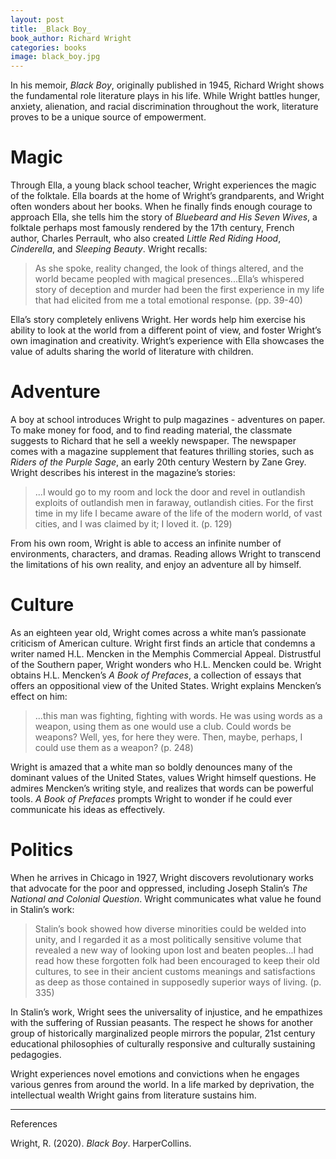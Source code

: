 ```yaml
---
layout: post
title: _Black Boy_
book_author: Richard Wright
categories: books
image: black_boy.jpg
---
```

In his memoir, _Black Boy_, originally published in 1945, Richard Wright shows
the fundamental role literature plays in his life. While Wright battles hunger,
anxiety, alienation, and racial discrimination throughout the work, literature
proves to be a unique source of empowerment.

# Magic

Through Ella, a young black school teacher, Wright experiences the magic of the
folktale. Ella boards at the home of Wright’s grandparents, and Wright often
wonders about her books. When he finally finds enough courage to approach Ella,
she tells him the story of _Bluebeard and His Seven Wives_, a folktale perhaps
most famously rendered by the 17th century, French author, Charles Perrault, who
also created _Little Red Riding Hood_, _Cinderella_, and _Sleeping Beauty_.
Wright recalls:

> As she spoke, reality changed, the look of things altered, and the world
> became peopled with magical presences...Ella’s whispered story of deception and
> murder had been the first experience in my life that had elicited from me a
> total emotional response. (pp. 39-40)

Ella’s story completely enlivens Wright. Her words help him exercise his ability
to look at the world from a different point of view, and foster Wright’s own
imagination and creativity. Wright’s experience with Ella showcases the value of
adults sharing the world of literature with children.

# Adventure

A boy at school introduces Wright to pulp magazines - adventures on paper. To
make money for food, and to find reading material, the classmate suggests to
Richard that he sell a weekly newspaper. The newspaper comes with a magazine
supplement that features thrilling stories, such as _Riders of the Purple Sage_,
an early 20th century Western by Zane Grey. Wright describes his interest in the
magazine’s stories:

> ...I would go to my room and lock the door and revel in outlandish exploits of
> outlandish men in faraway, outlandish cities. For the first time in my life I
> became aware of the life of the modern world, of vast cities, and I was
> claimed by it; I loved it. (p. 129)

From his own room, Wright is able to access an infinite number of environments,
characters, and dramas. Reading allows Wright to transcend the limitations of
his own reality, and enjoy an adventure all by himself.

# Culture

As an eighteen year old, Wright comes across a white man’s passionate criticism
of American culture. Wright first finds an article that condemns a writer named
H.L. Mencken in the Memphis Commercial Appeal. Distrustful of the Southern
paper, Wright wonders who H.L. Mencken could be. Wright obtains H.L. Mencken’s _A
Book of Prefaces_, a collection of essays that offers an oppositional view of the
United States. Wright explains Mencken’s effect on him:

> ...this man was fighting, fighting with words. He was using words as a weapon,
> using them as one would use a club. Could words be weapons? Well, yes, for
> here they were. Then, maybe, perhaps, I could use them as a weapon? (p. 248)

Wright is amazed that a white man so boldly denounces many of the dominant
values of the United States, values Wright himself questions. He admires
Mencken’s writing style, and realizes that words can be powerful tools. _A Book
of Prefaces_ prompts Wright to wonder if he could ever communicate his ideas as
effectively.

# Politics

When he arrives in Chicago in 1927, Wright discovers revolutionary works that
advocate for the poor and oppressed, including Joseph Stalin’s _The National and
Colonial Question_. Wright communicates what value he found in Stalin’s work:

> Stalin’s book showed how diverse minorities could be welded into unity, and I
> regarded it as a most politically sensitive volume that revealed a new way of
> looking upon lost and beaten peoples...I had read how these forgotten folk had
> been encouraged to keep their old cultures, to see in their ancient customs
> meanings and satisfactions as deep as those contained in supposedly superior
> ways of living. (p. 335)

In Stalin’s work, Wright sees the universality of injustice, and he empathizes
with the suffering of Russian peasants. The respect he shows for another group
of historically marginalized people mirrors the popular, 21st century
educational philosophies of culturally responsive and culturally sustaining
pedagogies.

Wright experiences novel emotions and convictions when he engages various genres
from around the world. In a life marked by deprivation, the intellectual wealth
Wright gains from literature sustains him.

---
References

Wright, R. (2020). _Black Boy_. HarperCollins.
